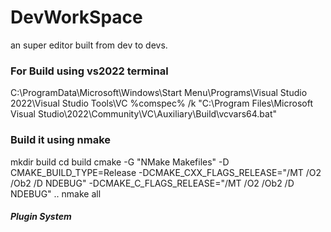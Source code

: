 # DevWorkSpace

an super editor built from dev to devs.

### For Build using vs2022 terminal
C:\ProgramData\Microsoft\Windows\Start Menu\Programs\Visual Studio 2022\Visual Studio Tools\VC
%comspec% /k "C:\Program Files\Microsoft Visual Studio\2022\Community\VC\Auxiliary\Build\vcvars64.bat"
### Build it using nmake
mkdir build
cd build
cmake -G "NMake Makefiles" -D CMAKE_BUILD_TYPE=Release -DCMAKE_CXX_FLAGS_RELEASE="/MT /O2 /Ob2 /D NDEBUG" -DCMAKE_C_FLAGS_RELEASE="/MT /O2 /Ob2 /D NDEBUG" ..
nmake all


##### Plugin System

